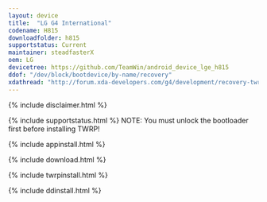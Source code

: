 ```yaml
---
layout: device
title:  "LG G4 International"
codename: H815
downloadfolder: h815
supportstatus: Current
maintainer: steadfasterX
oem: LG
devicetree: https://github.com/TeamWin/android_device_lge_h815
ddof: "/dev/block/bootdevice/by-name/recovery"
xdathread: "http://forum.xda-developers.com/g4/development/recovery-twrp-3-touch-recovery-t3442424"
---
```


{% include disclaimer.html %}

{% include supportstatus.html %}
NOTE: You must unlock the bootloader first before installing TWRP!

{% include appinstall.html %}

{% include download.html %}

{% include twrpinstall.html %}

{% include ddinstall.html %}
